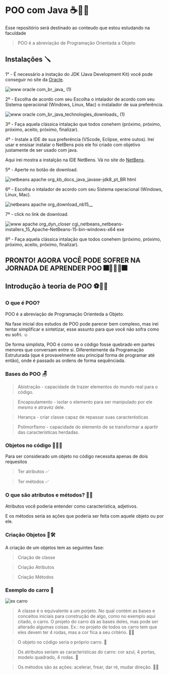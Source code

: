 # POO com Java ☕👨‍💻
Esse repositório será destinado ao conteudo que estou estudando na faculdade
>POO é a abreviação de Programação Orientada a Objeto


## Instalações 🪛

1° - É necessário a instação do JDK (Java Development Kit) você pode conseguir no site da [Oracle](https://www.oracle.com/br/java/).


![www oracle com_br_java_ (1)](https://user-images.githubusercontent.com/90152237/200966268-8bc1f014-9b40-40a1-a916-6555ef5a0d7b.png)

2º - Escolha de acordo com seu Escolha o intalador de acordo com seu Sistema operacional (Windows, Linux, Mac) o instalador de sua preferência. 

![www oracle com_br_java_technologies_downloads_ (1)](https://user-images.githubusercontent.com/90152237/200966546-8283ed75-4950-4bdc-957f-1b6029cdeb54.png)

3º - Faça aquela clássica intalação que todos conehem (próximo, próximo, próximo, aceito, próximo, finalizar).

4º - Instale a IDE de sua preferência (VScode, Eclipse, entre outos). Irei usar e ensisar instalar o NetBens pois ele foi criado com objetivo justamente de ser usado com java.

Aqui irei mostra a instalção na IDE NetBens. Vá no site do [NetBens](https://netbeans.apache.org/kb/docs/java/javase-jdk8_pt_BR.html). 

5º - Aperte no botão de download.

![netbeans apache org_kb_docs_java_javase-jdk8_pt_BR html](https://user-images.githubusercontent.com/90152237/200968989-db3cdefc-a215-4b88-8ca4-773c832b0761.png)

6º - Escolha o intalador de acordo com seu Sistema operacional (Windows, Linux, Mac).

![netbeans apache org_download_nb15__](https://user-images.githubusercontent.com/90152237/200969216-e7aa5b3c-dbe7-41d0-a564-0bbb7d7378ef.png)

7º - click no link de download.

![www apache org_dyn_closer cgi_netbeans_netbeans-installers_15_Apache-NetBeans-15-bin-windows-x64 exe](https://user-images.githubusercontent.com/90152237/200969404-6a7678f4-4693-476f-aa95-f527d2549a41.png)

8º -  Faça aquela clássica intalação que todos conehem (próximo, próximo, próximo, aceito, próximo, finalizar).

## PRONTO! AGORA VOCÊ PODE SOFRER NA JORNADA DE APRENDER POO 🎆🎉🥳🎊🎆

## Introdução à teoria de POO ⚽👨‍💻
### O que é POO?

POO é a abreviação de Programação Orienteda a Objeto.

Na fase inicial dos estudos de POO pode parecer bem complexo, mas irei tentar simplificar e sintetizar, esse assunto para que você não sofra como eu sofri. ☺️ 

De forma simplista, POO é como se o código fosse quebrado em partes menores que conversam entre si. Diferentemente da Programação Estruturada (que é provavelmente seu principal forma de programar até então), onde é passado as ordens de forma sequênciada.

### Bases do POO 🪑
>Abistração - capacidade de trazer elementos do mundo real para o código.

>Encapsulamento - isolar o elemento para ser manipulado por ele mesmo e atravéz dele.

>Herança - criar classe capaz de repassar suas caracterésticas

>Polimorfismo - capacidade do elemento de se transformar a apartir das características herdadas.

### Objetos no código 🚗👨‍💻

Para ser considerado um objeto no código necessita apenas de dois requesitos

>Ter atributos ✅

>Ter métodos ✅

### O que são atributos e métodos? 🤔💭

Atributos você poderia entender como característica, adjetivos.

E os métodos seria as açôes que poderia ser feita com aquele objeto ou por ele.

### Criação Objetos 🚗🛠️
A criação de um objetos tem as seguintes fase:
> Criação de classe

> Criação Atributos

> Criação Métodos

### Exemplo do carro 🚗

![ex carro](https://user-images.githubusercontent.com/90152237/201174183-1eebaa1d-0f4c-42a2-8eb4-b8af6abdfdc0.jpg)


>A classe é o equivalente a um porjeto. No qual contém as bases e conceitos iniciais para construção de algo, como no exemplo aqui citado, o carro. O projeto do carro dá as bases deles, mas pode ser alterado algumas coisas. Ex.: no projeto de todos os carro tem que eles devem ter 4 rodas, mas a cor fica a seu critério. 💁‍♂️

>O objeto no código seria o próprio carro. 🤯

>Os atributos seriam as caracteristicas do carro: cor azul, 4 portas, modelo quadrado, 4 rodas. 🚗

>Os métodos são as ações: acelerar, frear, dar ré, mudar direção. 🚗💨
